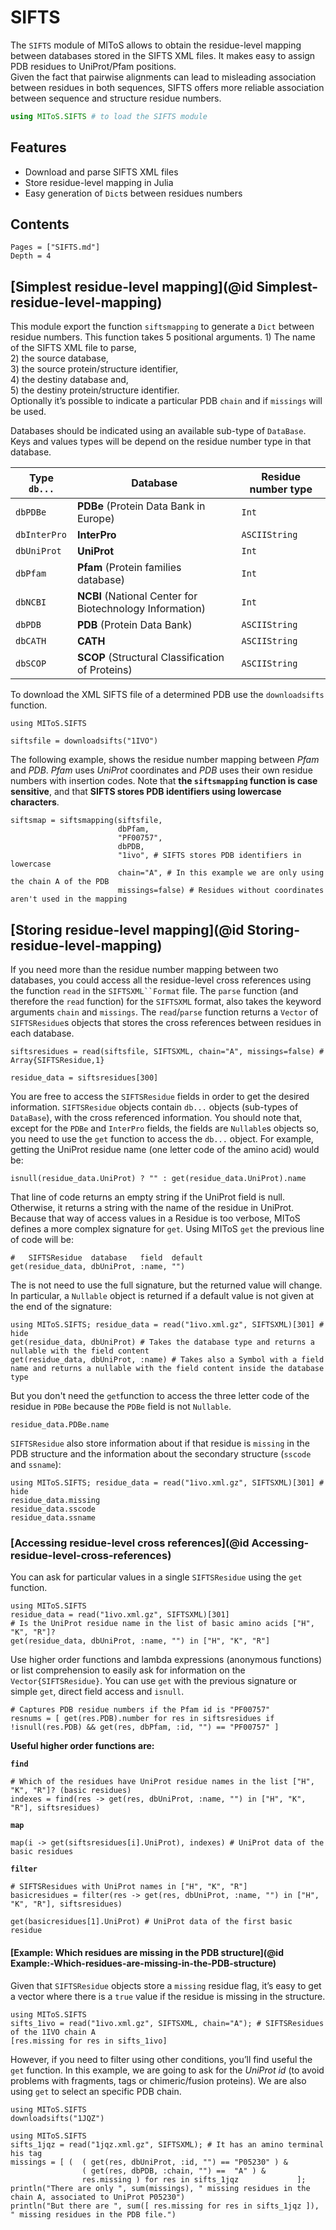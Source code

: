 
# SIFTS

The `SIFTS` module of MIToS allows to obtain the residue-level mapping between databases
stored in the SIFTS XML files. It makes easy to assign PDB residues to UniProt/Pfam
positions.  
Given the fact that pairwise alignments can lead to misleading association between
residues in both sequences, SIFTS offers  more reliable association between sequence and
structure residue numbers.  

```julia
using MIToS.SIFTS # to load the SIFTS module
```  

## Features

- Download and parse SIFTS XML files
- Store residue-level mapping in Julia
- Easy generation of `Dict`s between residues numbers

## Contents

```@contents
Pages = ["SIFTS.md"]
Depth = 4
```  

## [Simplest residue-level mapping](@id Simplest-residue-level-mapping)

This module export the function `siftsmapping` to generate a `Dict` between residue
numbers. This function takes 5 positional arguments.
    1) The name of the SIFTS XML file to parse,  
    2) the source database,  
    3) the source protein/structure identifier,  
    4) the destiny database and,  
    5) the destiny protein/structure identifier.  
Optionally it’s possible to indicate a particular PDB `chain` and if `missings` will be used.  

Databases should be indicated using an available sub-type of `DataBase`. Keys and values
types will be depend on the residue number type in that database.

| Type `db...`  | Database | Residue number type |
|---------------|----------|---------------------|
| `dbPDBe`		| **PDBe** (Protein Data Bank in Europe) | `Int` |
| `dbInterPro`	| **InterPro** | `ASCIIString` |
| `dbUniProt`	| **UniProt** | `Int` |
| `dbPfam`		| **Pfam** (Protein families database) | `Int` |
| `dbNCBI`		| **NCBI** (National Center for Biotechnology Information) | `Int` |
| `dbPDB`		| **PDB** (Protein Data Bank) | `ASCIIString` |
| `dbCATH`		| **CATH** | `ASCIIString` |
| `dbSCOP` 		| **SCOP** (Structural Classification of Proteins) | `ASCIIString` |

To download the XML SIFTS file of a determined PDB use the `downloadsifts` function.  

```@example sifts_simple
using MIToS.SIFTS

siftsfile = downloadsifts("1IVO")
```  

The following example, shows the residue number mapping between *Pfam* and *PDB*.
*Pfam* uses *UniProt* coordinates and *PDB* uses their own residue numbers with insertion
codes. Note that **the `siftsmapping` function is case sensitive**, and that
**SIFTS stores PDB identifiers using lowercase characters**.  


```@example sifts_simple
siftsmap = siftsmapping(siftsfile,
                        dbPfam,
                        "PF00757",
                        dbPDB,
                        "1ivo", # SIFTS stores PDB identifiers in lowercase
                        chain="A", # In this example we are only using the chain A of the PDB
                        missings=false) # Residues without coordinates aren't used in the mapping
```  

## [Storing residue-level mapping](@id Storing-residue-level-mapping)

If you need more than the residue number mapping between two databases, you could access
all the residue-level cross references using the function `read` in the `SIFTSXML``Format`
file. The `parse` function (and therefore the `read` function) for the `SIFTSXML` format,
also takes the keyword arguments `chain` and `missings`. The `read`/`parse` function
returns a `Vector` of `SIFTSResidue`s objects that stores the cross references between
residues in each database.  

```@example sifts_simple
siftsresidues = read(siftsfile, SIFTSXML, chain="A", missings=false) # Array{SIFTSResidue,1}

residue_data = siftsresidues[300]
```

You are free to access the `SIFTSResidue` fields in order to get the desired information.
`SIFTSResidue` objects contain `db...` objects (sub-types of `DataBase`), with the cross
referenced information. You should note that, except for the `PDBe` and `InterPro` fields,
the fields are `Nullable`s objects so, you need to use the `get` function to access the
`db...` object. For example, getting the UniProt residue name
(one letter code of the amino acid) would be:  

```@example sifts_simple
isnull(residue_data.UniProt) ? "" : get(residue_data.UniProt).name
```  

That line of code returns an empty string if the UniProt field is null. Otherwise, it
returns a string with the name of the residue in UniProt. Because that way of access
values in a Residue is too verbose, MIToS defines a more complex signature for `get`.
Using MIToS `get` the previous line of code will be:  

```@example sifts_simple
#   SIFTSResidue  database   field  default
get(residue_data, dbUniProt, :name, "")
```  

The is not need to use the full signature, but the returned value will change. In
particular, a `Nullable` object is returned if a default value is not given at the end of
the signature:  

```@repl
using MIToS.SIFTS; residue_data = read("1ivo.xml.gz", SIFTSXML)[301] # hide
get(residue_data, dbUniProt) # Takes the database type and returns a nullable with the field content
get(residue_data, dbUniProt, :name) # Takes also a Symbol with a field name and returns a nullable with the field content inside the database type
```  

But you don't need the `get`function to access the three letter code of the residue in
`PDBe` because the `PDBe` field is not `Nullable`.

```@example sifts_simple
residue_data.PDBe.name
```  

`SIFTSResidue` also store information about if that residue is `missing` in the
PDB structure and the information about the secondary structure (`sscode` and `ssname`):  

```@repl
using MIToS.SIFTS; residue_data = read("1ivo.xml.gz", SIFTSXML)[301] # hide
residue_data.missing
residue_data.sscode
residue_data.ssname
```  

### [Accessing residue-level cross references](@id Accessing-residue-level-cross-references)

You can ask for particular values in a single `SIFTSResidue` using the `get` function.  

```@repl
using MIToS.SIFTS
residue_data = read("1ivo.xml.gz", SIFTSXML)[301]
# Is the UniProt residue name in the list of basic amino acids ["H", "K", "R"]?
get(residue_data, dbUniProt, :name, "") in ["H", "K", "R"]
```  

Use higher order functions and lambda expressions (anonymous functions) or
list comprehension to easily ask for information on the `Vector{SIFTSResidue}`. You can
use `get` with the previous signature or simple `get`, direct field access and `isnull`.

```@example sifts_simple
# Captures PDB residue numbers if the Pfam id is "PF00757"
resnums = [ get(res.PDB).number for res in siftsresidues if !isnull(res.PDB) && get(res, dbPfam, :id, "") == "PF00757" ]
```  

**Useful higher order functions are:**

**`find`**  

```@example sifts_simple
# Which of the residues have UniProt residue names in the list ["H", "K", "R"]? (basic residues)
indexes = find(res -> get(res, dbUniProt, :name, "") in ["H", "K", "R"], siftsresidues)
```  

**`map`**  

```@example sifts_simple
map(i -> get(siftsresidues[i].UniProt), indexes) # UniProt data of the basic residues
```

**`filter`**  

```@example sifts_simple
# SIFTSResidues with UniProt names in ["H", "K", "R"]
basicresidues = filter(res -> get(res, dbUniProt, :name, "") in ["H", "K", "R"], siftsresidues)

get(basicresidues[1].UniProt) # UniProt data of the first basic residue
```  

#### [Example: Which residues are missing in the PDB structure](@id Example:-Which-residues-are-missing-in-the-PDB-structure)

Given that `SIFTSResidue` objects store a `missing` residue flag, it’s easy to get a
vector where there is a `true` value if the residue is missing in the structure.  

```@repl
using MIToS.SIFTS
sifts_1ivo = read("1ivo.xml.gz", SIFTSXML, chain="A"); # SIFTSResidues of the 1IVO chain A
[res.missing for res in sifts_1ivo]
```  

However, if you need to filter using other conditions, you’ll find useful the `get`
function. In this example, we are going to ask for the *UniProt id*
(to avoid problems with fragments, tags or chimeric/fusion proteins). We are also using
`get` to select an specific PDB chain.  

```@setup sifts_1jqz
using MIToS.SIFTS
downloadsifts("1JQZ")
```

```@repl
using MIToS.SIFTS
sifts_1jqz = read("1jqz.xml.gz", SIFTSXML); # It has an amino terminal his tag
missings = [ (  ( get(res, dbUniProt, :id, "") == "P05230" ) &
                ( get(res, dbPDB, :chain, "") ==  "A" ) &
                res.missing ) for res in sifts_1jqz             ];
println("There are only ", sum(missings), " missing residues in the chain A, associated to UniProt P05230")
println("But there are ", sum([ res.missing for res in sifts_1jqz ]), " missing residues in the PDB file.")
```  
